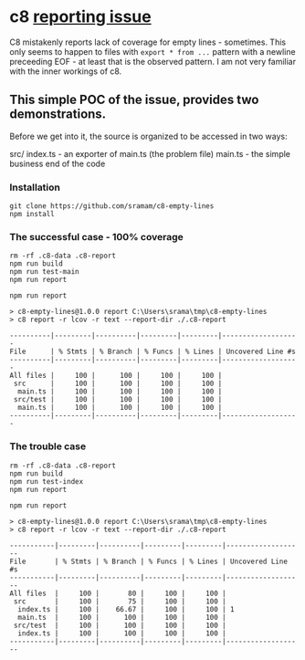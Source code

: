 # c8 [reporting issue](https://github.com/bcoe/c8/issues/112)

C8 mistakenly reports lack of coverage for empty lines - sometimes.
This only seems to happen to files with `export * from ...` pattern
with a newline preceeding EOF - at least that is the observed pattern.
I am not very familiar with the inner workings of c8. 


## This simple POC of the issue, provides two demonstrations.
Before we get into it, the source is organized to be accessed in two ways:

src/
  index.ts         - an exporter of main.ts (the problem file)
  main.ts          - the simple business end of the code


### Installation

```
git clone https://github.com/sramam/c8-empty-lines
npm install

```

### The successful case - 100% coverage

```
rm -rf .c8-data .c8-report
npm run build
npm run test-main
npm run report
```

```
npm run report     

> c8-empty-lines@1.0.0 report C:\Users\srama\tmp\c8-empty-lines
> c8 report -r lcov -r text --report-dir ./.c8-report

----------|---------|----------|---------|---------|-------------------
File      | % Stmts | % Branch | % Funcs | % Lines | Uncovered Line #s
----------|---------|----------|---------|---------|-------------------
All files |     100 |      100 |     100 |     100 |
 src      |     100 |      100 |     100 |     100 |
  main.ts |     100 |      100 |     100 |     100 |
 src/test |     100 |      100 |     100 |     100 |
  main.ts |     100 |      100 |     100 |     100 |
----------|---------|----------|---------|---------|-------------------

```

### The trouble case

```
rm -rf .c8-data .c8-report
npm run build
npm run test-index
npm run report
```

```
npm run report

> c8-empty-lines@1.0.0 report C:\Users\srama\tmp\c8-empty-lines
> c8 report -r lcov -r text --report-dir ./.c8-report

-----------|---------|----------|---------|---------|-------------------
File       | % Stmts | % Branch | % Funcs | % Lines | Uncovered Line #s
-----------|---------|----------|---------|---------|-------------------
All files  |     100 |       80 |     100 |     100 |
 src       |     100 |       75 |     100 |     100 |
  index.ts |     100 |    66.67 |     100 |     100 | 1
  main.ts  |     100 |      100 |     100 |     100 |
 src/test  |     100 |      100 |     100 |     100 |
  index.ts |     100 |      100 |     100 |     100 |
-----------|---------|----------|---------|---------|-------------------
```




